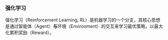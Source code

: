 ### 强化学习

强化学习（Reinforcement Learning, RL）是机器学习的一个分支，其核心思想是通过智能体（Agent）**与**环境（Environment）的交互来学习最优策略，以最大化累积奖励（Reward）。
